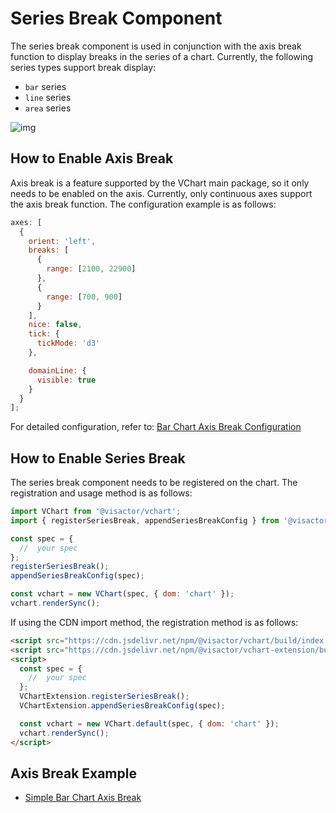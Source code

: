 # Series Break Component

The series break component is used in conjunction with the axis break function to display breaks in the series of a chart.
Currently, the following series types support break display:

- `bar` series
- `line` series
- `area` series

![img](/vchart/guide/extension/series-break.png)

## How to Enable Axis Break

Axis break is a feature supported by the VChart main package, so it only needs to be enabled on the axis. Currently, only continuous axes support the axis break function. The configuration example is as follows:

```js
axes: [
  {
    orient: 'left',
    breaks: [
      {
        range: [2100, 22900]
      },
      {
        range: [700, 900]
      }
    ],
    nice: false,
    tick: {
      tickMode: 'd3'
    },

    domainLine: {
      visible: true
    }
  }
];
```

For detailed configuration, refer to: [Bar Chart Axis Break Configuration](/vchart/option/barChart-axes-linear#breaks)

## How to Enable Series Break

The series break component needs to be registered on the chart. The registration and usage method is as follows:

```js
import VChart from '@visactor/vchart';
import { registerSeriesBreak, appendSeriesBreakConfig } from '@visactor/vchart-extension';

const spec = {
  //  your spec
};
registerSeriesBreak();
appendSeriesBreakConfig(spec);

const vchart = new VChart(spec, { dom: 'chart' });
vchart.renderSync();
```

If using the CDN import method, the registration method is as follows:

```html
<script src="https://cdn.jsdelivr.net/npm/@visactor/vchart/build/index.min.js"></script>
<script src="https://cdn.jsdelivr.net/npm/@visactor/vchart-extension/build/index.min.js"></script>
<script>
  const spec = {
    //  your spec
  };
  VChartExtension.registerSeriesBreak();
  VChartExtension.appendSeriesBreakConfig(spec);

  const vchart = new VChart.default(spec, { dom: 'chart' });
  vchart.renderSync();
</script>
```

## Axis Break Example

- [Simple Bar Chart Axis Break](/vchart/demo/bar-chart/bar-break-by-axis)
